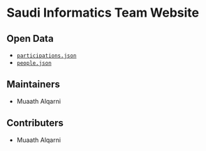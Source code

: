# Saudi Informatics Team Website

## Open Data
- [`participations.json`](https://informatics-sa.github.io/data/participations.json)
- [`people.json`](https://informatics-sa.github.io/data/people.json)

## Maintainers
- Muaath Alqarni

## Contributers
- Muaath Alqarni